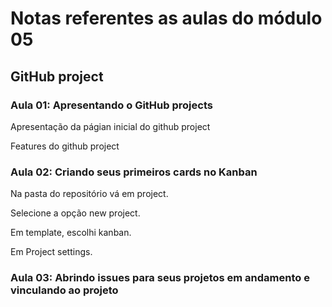 # Notas referentes as aulas do módulo 05

## GitHub project

### Aula 01: Apresentando o GitHub projects

Apresentação da págian inicial do github project

Features do github project

### Aula 02: Criando seus primeiros cards no Kanban

Na pasta do repositório vá em project.

Selecione a opção new project.

Em template, escolhi kanban.

Em Project settings.

### Aula 03: Abrindo issues para seus projetos em andamento e vinculando ao projeto